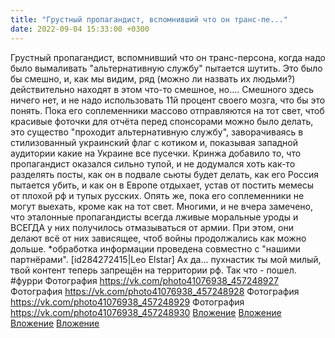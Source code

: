 ```yaml
---
title: "Грустный пропагандист, вспомнивший что он транс-пе..."
date: 2022-09-04 15:33:00 +0300
---
```


Грустный пропагандист, вспомнивший что он транс-персона, когда надо было вымаливать "альтернативную службу" пытается шутить.
Это было бы смешно, и, как мы видим, ряд (можно ли назвать их людьми?) действительно находят в этом что-то смешное, но....
Смешного здесь ничего нет, и не надо использовать 11й процент своего мозга, что бы это понять.
Пока его соплеменники массово отправляются на тот свет, чтоб красивые фоточки для отчёта перед спонсорами можно было делать, это существо "проходит альтернативную службу", заворачиваясь в стилизованный украинский флаг с котиком и, показывая западной аудитории какие на Украине все пусечки.
Кринжа добавило то, что пропагандист оказался сильно тупой, и не додумался хоть как-то разделять посты, как он в подвале сьюты будет делать, как его Россия пытается убить, и как он в Европе отдыхает, устав от постить мемесы от плохой рф и тупых русских. Опять же, пока его соплеменники не могут выехать, кроме как на тот свет.
Многими, и не вчера замечено, что эталонные пропагандисты всегда лживые моральные уроды и ВСЕГДА у них получилось отмазываться от армии. При этом, они делают всё от них зависящее, чтоб войны продолжались как можно дольше.
*обработка информации проведена совместно с "нашими партнёрами".
[id284272415|Leo Elstar]
Ах да... пухнастик ты мой милый, твой контент теперь запрещён на территории рф. Так что - пошел.
#фурри
Фотография
<a class="vk-attach" href="https://vk.com/photo41076938_457248927">https://vk.com/photo41076938_457248927</a>
Фотография
<a class="vk-attach" href="https://vk.com/photo41076938_457248928">https://vk.com/photo41076938_457248928</a>
Фотография
<a class="vk-attach" href="https://vk.com/photo41076938_457248929">https://vk.com/photo41076938_457248929</a>
Фотография
<a class="vk-attach" href="https://vk.com/photo41076938_457248930">https://vk.com/photo41076938_457248930</a>
<a class="vk-attach" href="https://vk.com/photo41076938_457248927">Вложение</a>
<a class="vk-attach" href="https://vk.com/photo41076938_457248928">Вложение</a>
<a class="vk-attach" href="https://vk.com/photo41076938_457248929">Вложение</a>
<a class="vk-attach" href="https://vk.com/photo41076938_457248930">Вложение</a>
